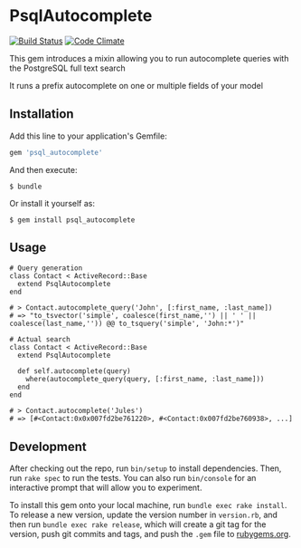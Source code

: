 # PsqlAutocomplete

[![Build Status](https://travis-ci.org/jobteaser/psql_autocomplete.svg?branch=master)](https://travis-ci.org/jobteaser/psql_autocomplete)
[![Code Climate](https://codeclimate.com/github/jobteaser/psql_autocomplete/badges/gpa.svg)](https://codeclimate.com/github/jobteaser/psql_autocomplete)

This gem introduces a mixin allowing you to run autocomplete queries with the PostgreSQL full text search

It runs a prefix autocomplete on one or multiple fields of your model

## Installation

Add this line to your application's Gemfile:

```ruby
gem 'psql_autocomplete'
```

And then execute:

    $ bundle

Or install it yourself as:

    $ gem install psql_autocomplete

## Usage

```
# Query generation
class Contact < ActiveRecord::Base
  extend PsqlAutocomplete
end

# > Contact.autocomplete_query('John', [:first_name, :last_name])
# => "to_tsvector('simple', coalesce(first_name,'') || ' ' || coalesce(last_name,'')) @@ to_tsquery('simple', 'John:*')"

# Actual search
class Contact < ActiveRecord::Base
  extend PsqlAutocomplete

  def self.autocomplete(query)
    where(autocomplete_query(query, [:first_name, :last_name]))
  end
end

# > Contact.autocomplete('Jules')
# => [#<Contact:0x0x007fd2be761220>, #<Contact:0x007fd2be760938>, ...]
```


## Development

After checking out the repo, run `bin/setup` to install dependencies. Then, run `rake spec` to run the tests. You can also run `bin/console` for an interactive prompt that will allow you to experiment.

To install this gem onto your local machine, run `bundle exec rake install`. To release a new version, update the version number in `version.rb`, and then run `bundle exec rake release`, which will create a git tag for the version, push git commits and tags, and push the `.gem` file to [rubygems.org](https://rubygems.org).
